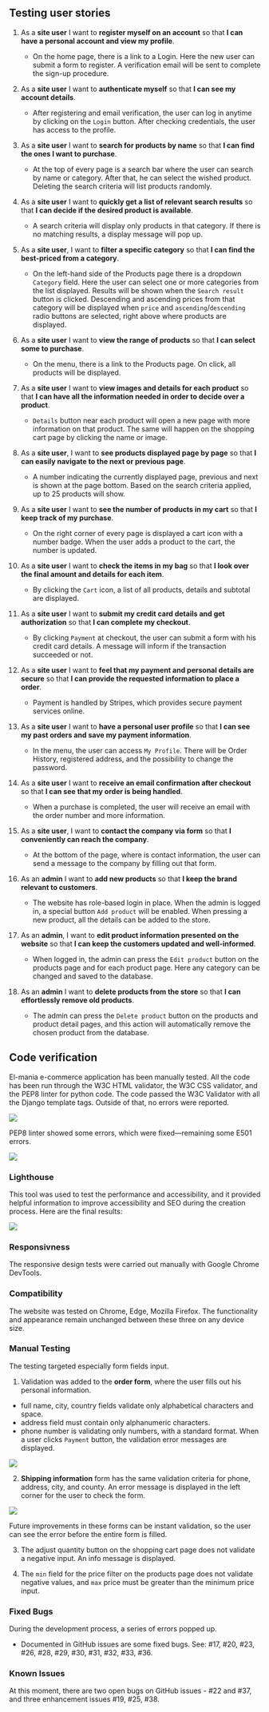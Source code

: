 ## Testing user stories

1. As a **site user** I want to **register myself on an account** so that **I can have a personal account and view my profile**.

    - On the home page, there is a link to a Login. Here the new user can submit a form to register. A verification email will be sent to complete the sign-up procedure.

2. As a **site user** I want to **authenticate myself** so that **I can see my account details**.

   -  After registering and email verification, the user can log in anytime by clicking on the `Login` button. After checking credentials, the user has access to the profile.

3. As a **site user** I want to **search for products by name** so that **I can find the ones I want to purchase**.

    - At the top of every page is a search bar where the user can search by name or category. After that, he can select the wished product.
Deleting the search criteria will list products randomly.

4. As a **site user** I want to **quickly get a list of relevant search results** so that **I can decide if the desired product is available**.

    - A search criteria will display only products in that category. If there is no matching results, a display message will pop up.

5. As a **site user**, I want to **filter a specific category** so that **I can find the best-priced from a category**.

    - On the left-hand side of the Products page there is a dropdown `Category` field. Here the user can select one or more categories from the list displayed. Results will be shown when the `Search result` button is clicked. Descending and ascending prices from that category will be displayed when `price` and `ascending`/`descending` radio buttons are selected, right above where products are displayed.

6. As a **site user** I want to **view the range of products** so that **I can select some to purchase**.

    - On the menu, there is a link to the Products page. On click, all products will be displayed.

7. As a **site user** I want to **view images and details for each product** so that **I can have all the information needed in order to decide over a product**.

    -  `Details` button near each product will open a new page with more information on that product. The same will happen on the shopping cart page by clicking the name or image.

8. As a **site user**, I want to **see products displayed page by page** so that **I can easily navigate to the next or previous page**.

    - A number indicating the currently displayed page, previous and next is shown at the page bottom. Based on the search criteria applied, up to 25 products will show.

9. As a **site user** I want to **see the number of products in my cart** so that **I keep track of my purchase**.

    - On the right corner of every page is displayed a cart icon with a number badge. When the user adds a product to the cart, the number is updated.

10. As a **site user** I want to **check the items in my bag** so that **I look over the final amount and details for each item**.

    - By clicking the `Cart` icon, a list of all products, details and subtotal are displayed.

11. As a **site user** I want to **submit my credit card details and get authorization** so that **I can complete my checkout**.

    - By clicking `Payment` at checkout, the user can submit a form with his credit card details. A message will inform if the transaction succeeded or not.

12. As a **site user** I want to **feel that my payment and personal details are secure** so that **I can provide the requested information to place a order**.

    - Payment is handled by Stripes, which provides secure payment services online.

13. As a **site user** I want to **have a personal user profile** so that **I can see my past orders and save my payment information**.

    - In the menu, the user can access `My Profile`. There will be Order History, registered address, and the possibility to change the password.

14. As a **site user** I want to **receive an email confirmation after checkout** so that **I can see that my order is being handled**.

    - When a purchase is completed, the user will receive an email with the order number and more information.

15. As a **site user**, I want to **contact the company via form** so that **I conveniently can reach the company**.

    - At the bottom of the page, where is contact information, the user can send a message to the company by filling out that form.

16. As an **admin** I want to **add new products** so that **I keep the brand relevant to customers**.

    - The website has role-based login in place. When the admin is logged in, a special button `Add product` will be enabled. When pressing a new product, all the details can be added to the store.

17. As an **admin**, I want to **edit product information presented on the website** so that **I can keep the customers updated and well-informed**.

    - When logged in, the admin can press the `Edit product` button on the products page and for each product page. Here any category can be changed and saved to the database.

18. As an **admin** I want to **delete products from the store** so that **I can effortlessly remove old products**.

    - The admin can press the `Delete product` button on the products and product detail pages, and this action will automatically remove the chosen product from the database.
## Code verification

El-mania e-commerce application has been manually tested. All the code has been run through the W3C HTML validator, the W3C CSS validator, and the PEP8 linter for python code. The code passed the W3C Validator with all the Django template tags. Outside of that, no errors were reported.

![](static/media/readme-images/css-validation.jpg)


PEP8 linter showed some errors, which were fixed—remaining some E501 errors.

![](static/media/readme-images/pEP8.jpg)

### Lighthouse

This tool was used to test the performance and accessibility, and it provided helpful information to improve accessibility and SEO during the creation process. Here are the final results:

![](static/media/readme-images/lighthouse.jpg)

### Responsivness

The responsive design tests were carried out manually with Google Chrome DevTools.

### Compatibility

The website was tested on Chrome, Edge, Mozilla Firefox. The functionality and appearance remain unchanged between these three on any device size.
### Manual Testing

The testing targeted especially form fields input.

1. Validation was added to the **order form**, where the user fills out his personal information.

- full name, city, country  fields validate only alphabetical characters and space.
- address field must contain only alphanumeric characters.
- phone number is validating only numbers, with a standard format.
When a user clicks `Payment` button, the validation error messages are displayed.

![](static/media/readme-images/order-validation.jpg)

2. **Shipping information** form has the same validation criteria for phone, address, city, and county. An error message is displayed in the left corner for the user to check the form.


![](static/media/readme-images/shipping_form_validation.jpg)

Future improvements in these forms can be instant validation, so the user can see the error before the entire form is filled.

3. The adjust quantity button on the shopping cart page does not validate a negative input. An info message is displayed.

4. The `min` field for the price filter on the products page does not validate negative values, and `max` price must be greater than the minimum price input.

### Fixed Bugs

During the development process, a series of errors popped up.

- Documented in GitHub issues are some fixed bugs. See: #17, #20, #23, #26, #28, #29, #30, #31, #32, #33, #36.

### Known Issues

At this moment, there are two open bugs on GitHub issues - #22 and #37, and three enhancement issues #19, #25, #38.




